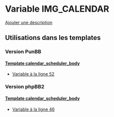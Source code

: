 # Variable IMG_CALENDAR
[Ajouter une description](https://fa-tvars.appspot.com/var/IMG_CALENDAR)

## Utilisations dans les templates

### Version PunBB

#### [Template calendar_scheduler_body](punbb/calendar_scheduler_body.md)
* [Variable &agrave; la ligne 52](../punbb/calendar_scheduler_body.tpl#L52)

### Version phpBB2

#### [Template calendar_scheduler_body](subsilver/calendar_scheduler_body.md)
* [Variable &agrave; la ligne 46](../subsilver/calendar_scheduler_body.tpl#L46)